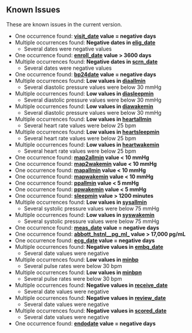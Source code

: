 ## Known Issues

These are known issues in the current version.

- One occurrence found: **[visit_date](https://sleepdata.org/datasets/heartbeat/variables/visit_date) value = negative days**
- Multiple occurrences found: **Negative dates in [elig_date](https://sleepdata.org/datasets/heartbeat/variables/elig_date)**
  - Several dates were negative values
- One occurrence found: **[enroll_date](https://sleepdata.org/datasets/heartbeat/variables/enroll_date) value > 3600 days**
- Multiple occurrences found: **Negative dates in [scrn_date](https://sleepdata.org/datasets/heartbeat/variables/scrn_date)**
  - Several dates were negative values
- One occurrence found: **[bp24date](https://sleepdata.org/datasets/heartbeat/variables/bp24date) value = negative days**
- Multiple occurrences found: **Low values in [diaallmin](https://sleepdata.org/datasets/heartbeat/variables/diaallmin)**
  - Several diastolic pressure values were below 30 mmHg
- Multiple occurrences found: **Low values in [diasleepmin](https://sleepdata.org/datasets/heartbeat/variables/diasleepmin)**
  - Several diastolic pressure values were below 30 mmHg
- Multiple occurrences found: **Low values in [diawakemin](https://sleepdata.org/datasets/heartbeat/variables/diawakemin)**
  - Several diastolic pressure values were below 30 mmHg
- Multiple occurrences found: **Low values in [heartallmin](https://sleepdata.org/datasets/heartbeat/variables/heartallmin)**
  - Several heart rate values were below 25 bpm
- Multiple occurrences found: **Low values in [heartsleepmin](https://sleepdata.org/datasets/heartbeat/variables/heartsleepmin)**
  - Several heart rate values were below 25 bpm
- Multiple occurrences found: **Low values in [heartwakemin](https://sleepdata.org/datasets/heartbeat/variables/heartwakemin)**
  - Several heart rate values were below 25 bpm
- One occurrence found: **[map2allmin](https://sleepdata.org/datasets/heartbeat/variables/map2allmin) value < 10 mmHg**
- One occurrence found: **[map2wakemin](https://sleepdata.org/datasets/heartbeat/variables/map2wakemin) value < 10 mmHg**
- One occurrence found: **[mapallmin](https://sleepdata.org/datasets/heartbeat/variables/mapallmin) value < 10 mmHg**
- One occurrence found: **[mapwakemin](https://sleepdata.org/datasets/heartbeat/variables/mapwakemin) value < 10 mmHg**
- One occurrence found: **[ppallmin](https://sleepdata.org/datasets/heartbeat/variables/ppallmin) value < 5 mmHg**
- One occurrence found: **[ppwakemin](https://sleepdata.org/datasets/heartbeat/variables/ppwakemin) value < 5 mmHg**
- One occurrence found: **[sleepmin](https://sleepdata.org/datasets/heartbeat/variables/sleepmin) value > 1200 minutes**
- Multiple occurrences found: **Low values in [sysallmin](https://sleepdata.org/datasets/heartbeat/variables/sysallmin)**
  - Several systolic pressure values were below 75 mmHg
- Multiple occurrences found: **Low values in [syswakemin](https://sleepdata.org/datasets/heartbeat/variables/syswakemin)**
  - Several systolic pressure values were below 75 mmHg
- One occurrence found: **[meas_date](https://sleepdata.org/datasets/heartbeat/variables/meas_date) value = negative days**
- One occurrence found: **[abbott_hstnl__pg_ml_](https://sleepdata.org/datasets/heartbeat/variables/abbott_hstnl__pg_ml_) value > 17,000 pg/mL**
- One occurrence found: **[ecg_date](https://sleepdata.org/datasets/heartbeat/variables/ecg_date) value = negative days**
- Multiple occurrences found: **Negative values in [embq_date](https://sleepdata.org/datasets/heartbeat/variables/embq_date)**
  - Several date values were negative
- Multiple occurrences found: **Low values in [minbp](https://sleepdata.org/datasets/heartbeat/variables/minbp)**
  - Several pulse rates were below 30 bpm
- Multiple occurrences found: **Low values in [minbpn](https://sleepdata.org/datasets/heartbeat/variables/minbpn)**
  - Several pulse rates were below 30 bpm
- Multiple occurrences found: **Negative values in [receive_date](https://sleepdata.org/datasets/heartbeat/variables/receive_date)**
  - Several date values were negative
- Multiple occurrences found: **Negative values in [review_date](https://sleepdata.org/datasets/heartbeat/variables/review_date)**
  - Several date values were negative
- Multiple occurrences found: **Negative values in [scored_date](https://sleepdata.org/datasets/heartbeat/variables/scored_date)**
  - Several date values were negative
- One occurrence found: **[endodate](https://sleepdata.org/datasets/heartbeat/variables/endodate) value = negative days**
